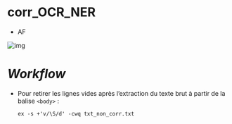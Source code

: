 # corr_OCR_NER

- AF

 ![img](./workflow_corr_ocr_ren.jpg) 

# *Workflow*





- Pour retirer les lignes vides après l’extraction du texte brut à partir de la balise `<body>` :

  `ex -s +'v/\S/d' -cwq txt_non_corr.txt`

